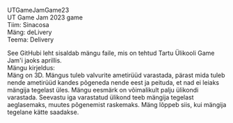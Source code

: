 UTGameJamGame23   
UT Game Jam 2023 game   
Tiim: Sinacosa   
Mäng: deLivery  
Teema: Delivery   

See GitHubi leht sisaldab mängu faile, mis on tehtud Tartu Ülikooli Game Jam'i jaoks aprillis.  
Mängu kirjeldus:   
Mäng on 3D. 
Mängus tuleb valvurite ametirüüd varastada, pärast mida tuleb nende ametirüüd kandes põgeneda nende eest ja peituda, et nad ei leiaks mängija tegelast üles. 
Mängu eesmärk on võimalikult palju ülikondi varastada. Seevastu iga varastatud ülikond teeb mängija tegelast aeglasemaks, muutes põgenemist raskemaks. 
Mäng lõppeb siis, kui mängija tegelane kätte saadakse.
